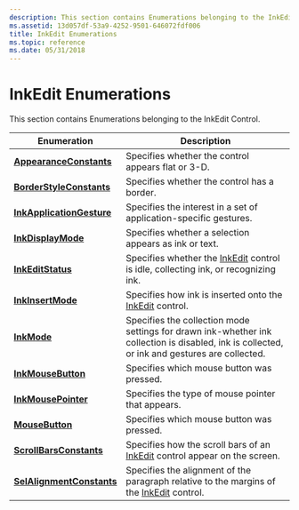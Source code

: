 ```yaml
---
description: This section contains Enumerations belonging to the InkEdit Control.
ms.assetid: 13d057df-53a9-4252-9501-646072fdf006
title: InkEdit Enumerations
ms.topic: reference
ms.date: 05/31/2018
---
```


# InkEdit Enumerations

This section contains Enumerations belonging to the InkEdit Control.



| Enumeration                                            | Description                                                                                                                                              |
|--------------------------------------------------------|----------------------------------------------------------------------------------------------------------------------------------------------------------|
| [**AppearanceConstants**](/windows/desktop/api/inked/ne-inked-appearanceconstants)     | Specifies whether the control appears flat or 3-D.<br/>                                                                                            |
| [**BorderStyleConstants**](/windows/desktop/api/inked/ne-inked-borderstyleconstants)   | Specifies whether the control has a border.<br/>                                                                                                   |
| [**InkApplicationGesture**](/windows/desktop/api/msinkaut/ne-msinkaut-inkapplicationgesture) | Specifies the interest in a set of application-specific gestures.<br/>                                                                             |
| [**InkDisplayMode**](/windows/desktop/api/inked/ne-inked-inkdisplaymode)               | Specifies whether a selection appears as ink or text.<br/>                                                                                         |
| [**InkEditStatus**](/windows/desktop/api/inked/ne-inked-inkeditstatus)                 | Specifies whether the [InkEdit](inkedit-control-reference.md) control is idle, collecting ink, or recognizing ink.<br/>                           |
| [**InkInsertMode**](/windows/desktop/api/inked/ne-inked-inkinsertmode)                 | Specifies how ink is inserted onto the [InkEdit](inkedit-control-reference.md) control.<br/>                                                      |
| [**InkMode**](/windows/desktop/api/inked/ne-inked-inkmode)                             | Specifies the collection mode settings for drawn ink-whether ink collection is disabled, ink is collected, or ink and gestures are collected.<br/> |
| [**InkMouseButton**](/windows/desktop/api/msinkaut/ne-msinkaut-inkmousebutton)               | Specifies which mouse button was pressed.<br/>                                                                                                     |
| [**InkMousePointer**](/windows/desktop/api/msinkaut/ne-msinkaut-inkmousepointer)             | Specifies the type of mouse pointer that appears.<br/>                                                                                             |
| [**MouseButton**](/windows/desktop/api/inked/ne-inked-mousebutton)                     | Specifies which mouse button was pressed.<br/>                                                                                                     |
| [**ScrollBarsConstants**](/windows/desktop/api/inked/ne-inked-scrollbarsconstants)     | Specifies how the scroll bars of an [InkEdit](inkedit-control-reference.md) control appear on the screen.<br/>                                    |
| [**SelAlignmentConstants**](/windows/desktop/api/inked/ne-inked-selalignmentconstants) | Specifies the alignment of the paragraph relative to the margins of the [InkEdit](inkedit-control-reference.md) control.<br/>                     |



 

 

 




